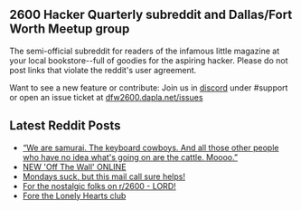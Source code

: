 ## 2600 Hacker Quarterly subreddit and Dallas/Fort Worth Meetup group
The semi-official subreddit for readers of the infamous little magazine at your local bookstore--full of goodies for the aspiring hacker. Please do not post links that violate the reddit's user agreement.

Want to see a new feature or contribute: 
Join us in [discord](https://dfw2600.dapla.net/chat) under #support or open an issue ticket at [dfw2600.dapla.net/issues](https://dfw2600.dapla.net/issues)

## Latest Reddit Posts
<!-- BLOG-POST-LIST:START -->
- [“We are samurai. The keyboard cowboys. And all those other people who have no idea what's going on are the cattle. Moooo.”](https://www.reddit.com/r/2600/comments/1133r9t/we_are_samurai_the_keyboard_cowboys_and_all_those/)
- [NEW 'Off The Wall' ONLINE](https://2600.com/wall/14-02-2023)
- [Mondays suck, but this mail call sure helps!](https://www.reddit.com/r/2600/comments/111nmwz/mondays_suck_but_this_mail_call_sure_helps/)
- [For the nostalgic folks on r/2600 - LORD!](https://www.reddit.com/r/2600/comments/111dxiz/for_the_nostalgic_folks_on_r2600_lord/)
- [Fore the Lonely Hearts club](https://www.reddit.com/r/2600/comments/10zfc7s/fore_the_lonely_hearts_club/)
<!-- BLOG-POST-LIST:END -->
